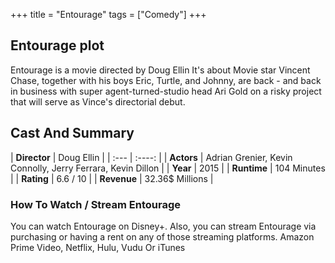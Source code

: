 +++
title = "Entourage"
tags = ["Comedy"]
+++
## Entourage plot
Entourage is a movie directed by Doug Ellin It's about Movie star Vincent Chase, together with his boys Eric, Turtle, and Johnny, are back - and back in business with super agent-turned-studio head Ari Gold on a risky project that will serve as Vince's directorial debut.
## Cast And Summary
| **Director**      | Doug Ellin |
    | :---        |    :----:   |
    |  **Actors** | Adrian Grenier, Kevin Connolly, Jerry Ferrara, Kevin Dillon |
    | **Year**   | 2015    |
    |  **Runtime** | 104 Minutes |
    |  **Rating** | 6.6 / 10 | 
    |  **Revenue** | 32.36$ Millions |
### How To Watch / Stream Entourage
You can watch Entourage on Disney+.
Also, you can stream Entourage via purchasing or having a rent on any of those streaming platforms.
Amazon Prime Video, Netflix, Hulu, Vudu Or iTunes